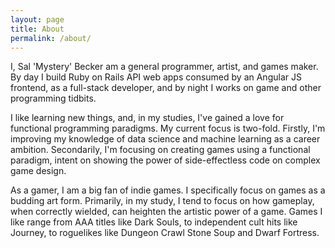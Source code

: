 ```yaml
---
layout: page
title: About
permalink: /about/
---
```


I, Sal 'Mystery' Becker am a general programmer, artist, and games maker. By day I build Ruby on Rails API web apps consumed by an Angular JS frontend, as a full-stack developer, and by night I works on game and other programming tidbits.

I like learning new things, and, in my studies, I've gained a love for functional programming paradigms. My current focus is two-fold. Firstly, I'm improving my knowledge of data science and machine learning as a career ambition. Secondarily, I'm focusing on creating games using a functional paradigm, intent on showing the power of side-effectless code on complex game design.

As a gamer, I am a big fan of indie games. I specifically focus on games as a budding art form. Primarily, in my study, I tend to focus on how gameplay, when correctly wielded, can heighten the artistic power of a game. Games I like range from AAA titles like Dark Souls, to independent cult hits like Journey, to roguelikes like Dungeon Crawl Stone Soup and Dwarf Fortress.